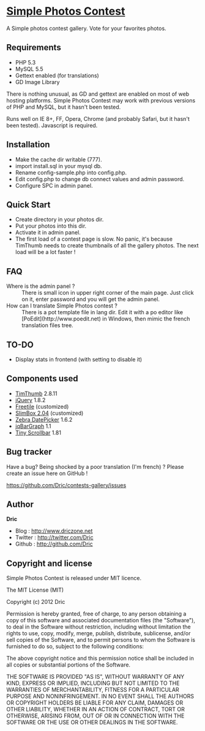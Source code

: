 [Simple Photos Contest](https://github.com/Dric/simple-photos-contest)
==========

A Simple photos contest gallery. Vote for your favorites photos.

Requirements
------------

+ PHP 5.3
+ MySQL 5.5
+ Gettext enabled (for translations)
+ GD Image Library

There is nothing unusual, as GD and gettext are enabled on most of web hosting platforms. Simple Photos Contest may work with previous versions of PHP and MySQL, but it hasn't been tested.

Runs well on IE 8+, FF, Opera, Chrome (and probably Safari, but it hasn't been tested). Javascript is required.

Installation
------------

+ Make the cache dir writable (777).
+ import install.sql in your mysql db.
+ Rename config-sample.php into config.php.
+ Edit config.php to change db connect values and admin password.
+ Configure SPC in admin panel.

Quick Start
-----------

+ Create directory in your photos dir.
+ Put your photos into this dir.
+ Activate it in admin panel.
+ The first load of a contest page is slow. No panic, it's because TimThumb needs to create thumbnails of all the gallery photos. The next load will be a lot faster !

FAQ
---

<dl>
	<dt>Where is the admin panel ?</dt>
	<dd>There is small icon in upper right corner of the main page. Just click on it, enter password and you will get the admin panel.</dd>
	<dt>How can I translate Simple Photos contest ?</dt>
	<dd>There is a pot template file in lang dir. Edit it with a po editor like [PoEdit](http://www.poedit.net) in Windows, then mimic the french translation files tree.</dd>
</dl>

TO-DO
-----

+ Display stats in frontend (with setting to disable it)

Components used
---------------

+ [TimThumb](http://www.binarymoon.co.uk/projects/timthumb/) 2.8.11
+ [jQuery](http://jquery.com) 1.8.2
+ [Freetile](https://github.com/yconst/Freetile) (customized)
+ [SlimBox 2.04](http://www.digitalia.be/software/slimbox2) (customized)
+ [Zebra DatePicker](http://stefangabos.ro/jquery/zebra-datepicker/) 1.6.2
+ [jqBarGraph](http://workshop.rs/jqbargraph/) 1.1
+ [Tiny Scrollbar](http://baijs.nl/tinyscrollbar/) 1.81

Bug tracker
-----------

Have a bug? Being shocked by a poor translation (I'm french) ? Please create an issue here on GitHub !

<https://github.com/Dric/contests-gallery/issues>


Author
-------

**Dric**

+ Blog : <http://www.driczone.net>
+ Twitter : <http://twitter.com/Dric>
+ Github : <http://github.com/Dric>


Copyright and license
---------------------

Simple Photos Contest is released under MIT licence.

The MIT License (MIT)

Copyright (c) 2012 Dric

Permission is hereby granted, free of charge, to any person obtaining a copy of this software and associated documentation files (the "Software"),
to deal in the Software without restriction, including without limitation the rights to use, copy, modify, merge, publish, distribute, sublicense, and/or sell copies of the Software,
and to permit persons to whom the Software is furnished to do so, subject to the following conditions:

The above copyright notice and this permission notice shall be included in all copies or substantial portions of the Software.

THE SOFTWARE IS PROVIDED "AS IS", WITHOUT WARRANTY OF ANY KIND, EXPRESS OR IMPLIED, INCLUDING BUT NOT LIMITED TO THE WARRANTIES OF MERCHANTABILITY, FITNESS FOR A PARTICULAR PURPOSE AND NONINFRINGEMENT.
IN NO EVENT SHALL THE AUTHORS OR COPYRIGHT HOLDERS BE LIABLE FOR ANY CLAIM, DAMAGES OR OTHER LIABILITY, WHETHER IN AN ACTION OF CONTRACT, TORT OR OTHERWISE, ARISING FROM, OUT OF OR IN CONNECTION WITH THE SOFTWARE OR THE USE OR OTHER DEALINGS IN THE SOFTWARE.